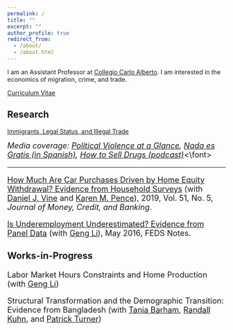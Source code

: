 ```yaml
---
permalink: /
title: ""
excerpt: ""
author_profile: true
redirect_from: 
  - /about/
  - /about.html
---
```


I am an Assistant Professor at [Collegio Carlo Alberto](https://www.carloalberto.org/). I am interested in the economics of migration, crime, and trade.

[Curriculum Vitae](https://brettmcc.github.io/files/mccully-CV.pdf)

## Research 

[Immigrants, Legal Status, and Illegal Trade](https://brettmcc.github.io/files/jmp.pdf) 

<font size="4"> *Media coverage: [Political Violence at a Glance](https://politicalviolenceataglance.org/2021/05/03/will-the-migrant-surge-raise-crime/), [Nada es Gratis (in Spanish)](https://nadaesgratis.es/admin/inmigrantes-y-trafico-de-drogas), [How to Sell Drugs (podcast)](https://anchor.fm/lucy-podcast/episodes/Ep--15---Brett-McCully-e46oha)*<\font>


------------

[How Much Are Car Purchases Driven by Home Equity Withdrawal? Evidence from Household Surveys](https://www.ncbi.nlm.nih.gov/pmc/articles/PMC6880956/) (with [Daniel J. Vine](https://www.federalreserve.gov/econres/daniel-j-vine.htm) and [Karen M. Pence](https://www.federalreserve.gov/econres/karen-m-pence.htm)), 2019, Vol. 51, No. 5, *Journal of Money, Credit, and Banking*.

[Is Underemployment Underestimated? Evidence from Panel Data](https://www.federalreserve.gov/econresdata/notes/feds-notes/2016/is-underemployment-underestimated-evidence-from-panel-data-20160516.html) (with [Geng Li](https://sites.google.com/site/gengliresearch/)), May 2016, FEDS Notes.



### Works-in-Progress

Labor Market Hours Constraints and Home Production (with [Geng Li](https://sites.google.com/site/gengliresearch/))

Structural Transformation and the Demographic Transition: Evidence from Bangladesh (with [Tania Barham](https://ibs.colorado.edu/barham/), [Randall Kuhn](https://ph.ucla.edu/faculty/kuhn), and [Patrick Turner](https://sites.google.com/a/colorado.edu/psullivant/))
